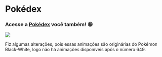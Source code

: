 # Pokédex

<h3>Acesse a <a href="https://omatheusmesmo.github.io/pokedex/">Pokédex</a> você também! 😁</h3>
<a href="https://omatheusmesmo.github.io/pokedex/"><img src="Pokedex animada.gif"></a>
<p>Fiz algumas alterações, pois essas animações são originárias do Pokémon Black-White,
 logo não há animações disponíveis após o número 649.</p>
